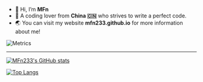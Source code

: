 - 👋 Hi, I’m **MFn**
- 👀 A coding lover from **China 🇨🇳** who strives to write a perfect code.
- 🌏 You can visit my website **mfn233.github.io** for more information about me!

![Metrics](https://metrics.lecoq.io/MFn233?template=classic&languages=1&lines=1&discussions=1&base=header%2C%20activity%2C%20community%2C%20repositories%2C%20metadata&base.indepth=false&base.hireable=false&base.skip=false&languages=false&languages.limit=8&languages.threshold=0%25&languages.other=false&languages.colors=github&languages.sections=most-used&languages.indepth=false&languages.analysis.timeout=15&languages.analysis.timeout.repositories=7.5&languages.categories=markup%2C%20programming&languages.recent.categories=markup%2C%20programming&languages.recent.load=300&languages.recent.days=14&lines=false&lines.sections=base&lines.repositories.limit=4&lines.history.limit=1&lines.delay=0&discussions=false&discussions.categories=false&discussions.categories.limit=5&config.timezone=Asia%2FBeijing&config.order=MFn233)

---

[![MFn233's GitHub stats](https://github-readme-stats.vercel.app/api?username=MFn233&theme=radical)](https://github.com/anuraghazra/github-readme-stats)

[![Top Langs](https://github-readme-stats.vercel.app/api/top-langs/?username=MFn233&layout=compact&theme=radical)](https://github.com/anuraghazra/github-readme-stats)

<!---
MFn233/MFn233 is a ✨ special ✨ repository because its `README.md` (this file) appears on your GitHub profile.
You can click the Preview link to take a look at your changes.
--->

